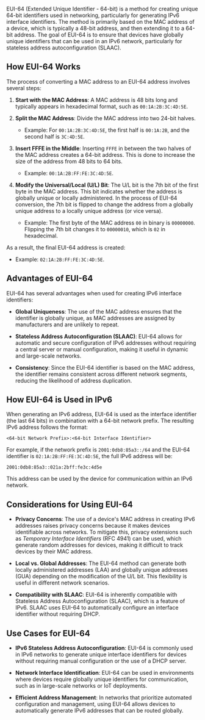 EUI-64 (Extended Unique Identifier - 64-bit) is a method for creating unique 64-bit identifiers used in networking, particularly for generating IPv6 interface identifiers. The method is primarily based on the MAC address of a device, which is typically a 48-bit address, and then extending it to a 64-bit address. The goal of EUI-64 is to ensure that devices have globally unique identifiers that can be used in an IPv6 network, particularly for stateless address autoconfiguration (SLAAC).

## **How EUI-64 Works**

The process of converting a MAC address to an EUI-64 address involves several steps:

1. **Start with the MAC Address**: A MAC address is 48 bits long and typically appears in hexadecimal format, such as `00:1A:2B:3C:4D:5E`.

2. **Split the MAC Address**: Divide the MAC address into two 24-bit halves.
    
    - Example: For `00:1A:2B:3C:4D:5E`, the first half is `00:1A:2B`, and the second half is `3C:4D:5E`.
        
3. **Insert FFFE in the Middle**: Inserting `FFFE` in between the two halves of the MAC address creates a 64-bit address. This is done to increase the size of the address from 48 bits to 64 bits.
    
    - Example: `00:1A:2B:FF:FE:3C:4D:5E`.
        
4. **Modify the Universal/Local (U/L) Bit**: The U/L bit is the 7th bit of the first byte in the MAC address. This bit indicates whether the address is globally unique or locally administered. In the process of EUI-64 conversion, the 7th bit is flipped to change the address from a globally unique address to a locally unique address (or vice versa).
    
    - Example: The first byte of the MAC address `00` in binary is `00000000`. Flipping the 7th bit changes it to `00000010`, which is `02` in hexadecimal.
        

As a result, the final EUI-64 address is created:

- Example: `02:1A:2B:FF:FE:3C:4D:5E`.

## **Advantages of EUI-64**

EUI-64 has several advantages when used for creating IPv6 interface identifiers:

- **Global Uniqueness**: The use of the MAC address ensures that the identifier is globally unique, as MAC addresses are assigned by manufacturers and are unlikely to repeat.

- **Stateless Address Autoconfiguration (SLAAC)**: EUI-64 allows for automatic and secure configuration of IPv6 addresses without requiring a central server or manual configuration, making it useful in dynamic and large-scale networks.

- **Consistency**: Since the EUI-64 identifier is based on the MAC address, the identifier remains consistent across different network segments, reducing the likelihood of address duplication.

## **How EUI-64 is Used in IPv6**

When generating an IPv6 address, EUI-64 is used as the interface identifier (the last 64 bits) in combination with a 64-bit network prefix. The resulting IPv6 address follows the format:

```
<64-bit Network Prefix>:<64-bit Interface Identifier>
```

For example, if the network prefix is `2001:0db8:85a3::/64` and the EUI-64 identifier is `02:1A:2B:FF:FE:3C:4D:5E`, the full IPv6 address will be:

```
2001:0db8:85a3::021a:2bff:fe3c:4d5e
```

This address can be used by the device for communication within an IPv6 network.

## **Considerations for Using EUI-64**

- **Privacy Concerns**: The use of a device's MAC address in creating IPv6 addresses raises privacy concerns because it makes devices identifiable across networks. To mitigate this, privacy extensions such as _Temporary Interface Identifiers_ (RFC 4941) can be used, which generate random addresses for devices, making it difficult to track devices by their MAC address.

- **Local vs. Global Addresses**: The EUI-64 method can generate both locally administered addresses (LAA) and globally unique addresses (GUA) depending on the modification of the U/L bit. This flexibility is useful in different network scenarios.

- **Compatibility with SLAAC**: EUI-64 is inherently compatible with Stateless Address Autoconfiguration (SLAAC), which is a feature of IPv6. SLAAC uses EUI-64 to automatically configure an interface identifier without requiring DHCP.

## **Use Cases for EUI-64**

- **IPv6 Stateless Address Autoconfiguration**: EUI-64 is commonly used in IPv6 networks to generate unique interface identifiers for devices without requiring manual configuration or the use of a DHCP server.

- **Network Interface Identification**: EUI-64 can be used in environments where devices require globally unique identifiers for communication, such as in large-scale networks or IoT deployments.

- **Efficient Address Management**: In networks that prioritize automated configuration and management, using EUI-64 allows devices to automatically generate IPv6 addresses that can be routed globally.
